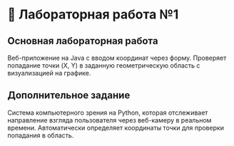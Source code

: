 # 🎯 Лабораторная работа №1

## Основная лабораторная работа
Веб-приложение на Java с вводом координат через форму. Проверяет попадание точки (X, Y) в заданную геометрическую область с визуализацией на графике.

## Дополнительное задание  
Система компьютерного зрения на Python, которая отслеживает направление взгляда пользователя через веб-камеру в реальном времени. Автоматически определяет координаты точки для проверки попадания в область.
